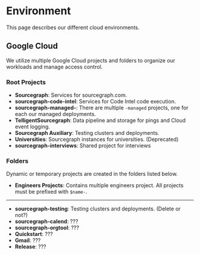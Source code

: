 # Environment

This page describes our different cloud environments.

## Google Cloud

We utilize multiple Google Cloud projects and folders to organize our workloads and manage access control.


### Root Projects

- **Sourcegraph**: Services for sourcegraph.com.
- **sourcegraph-code-intel**: Services for Code Intel code execution.
- **sourcegraph-managed-**: There are multiple `-managed` projects, one for each our managed deployments.
- **TelligentSourcegraph**: Data pipeline and storage for pings and Cloud event logging.
- **Sourcegraph Auxiliary**: Testing clusters and deployments.
- **Universities**: Sourcegraph instances for universities. (Deprecated)
- **sourcegraph-interviews**: Shared project for interviews

### Folders
Dynamic or temporary projects are created in the folders listed below.

- **Engineers Projects**: Contains multiple engineers project. All projects must be prefixed with `$name-`.

---

- **sourcegraph-testing**: Testing clusters and deployments. (Delete or not?)
- **sourcegraph-calend**: ???
- **sourcegraph-orgtool**: ???
- **Quickstart**: ???
- **Gmail**: ???
- **Release**: ???
